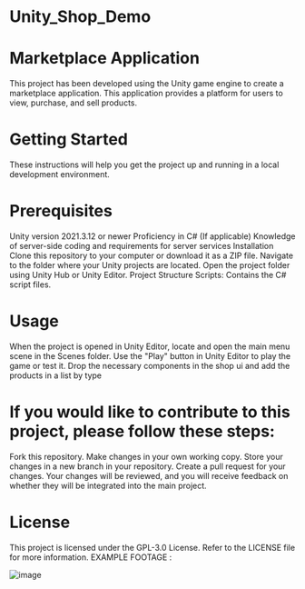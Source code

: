 # Unity_Shop_Demo
# Marketplace Application

This project has been developed using the Unity game engine to create a marketplace application. This application provides a platform for users to view, purchase, and sell products.

# Getting Started

These instructions will help you get the project up and running in a local development environment.

# Prerequisites

Unity version 2021.3.12 or newer
Proficiency in C#
(If applicable) Knowledge of server-side coding and requirements for server services
Installation
Clone this repository to your computer or download it as a ZIP file.
Navigate to the folder where your Unity projects are located.
Open the project folder using Unity Hub or Unity Editor.
Project Structure
Scripts: Contains the C# script files.
# Usage

When the project is opened in Unity Editor, locate and open the main menu scene in the Scenes folder.
Use the "Play" button in Unity Editor to play the game or test it.
Drop the necessary components in the shop ui and add the products in a list by type
# If you would like to contribute to this project, please follow these steps:

Fork this repository.
Make changes in your own working copy.
Store your changes in a new branch in your repository.
Create a pull request for your changes.
Your changes will be reviewed, and you will receive feedback on whether they will be integrated into the main project.

# License

This project is licensed under the GPL-3.0 License. Refer to the LICENSE file for more information.
EXAMPLE FOOTAGE :

![image](https://github.com/girayumitkan/Unity_Shop_Demo/assets/55592038/d17549f4-39b1-469d-975c-f099063370c3)

